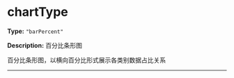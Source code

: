 # chartType

**Type:** `"barPercent"`

**Description:**
百分比条形图
  
  百分比条形图，以横向百分比形式展示各类别数据占比关系

---

